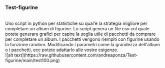 ### Test-figurine
<br/>
Uno script in python per statistiche su qual'è la strategia migliore per completare un album di figurine. Lo script genera un file csv col quale potete generare grafici per capire la soglia utile di pacchetti da comprare per completare un album. I pacchetti vengono riempiti con figurine usando la funzione random. Modificando i parametri come la grandezza dell'album o i pacchetti, ecc potete adattarlo alle vostre esigenze.
<br/>
![alt text](https://raw.githubusercontent.com/andreaponza/Test-figurine/main/test100.png)
